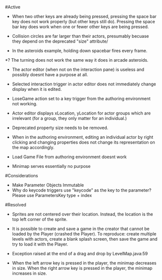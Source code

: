 #Active
* When two other keys are already being pressed, pressing the space bar key does not work properly (but other keys still do).  Pressing the space bar key does work when one or fewer other keys are being pressed.

* Collision circles are far larger than their actors, presumably becuase they depend on the deprecated "size" attribute/

* In the asteroids example, holding down spacebar fires every frame.

*? The turning does not work the same way it does in arcade asteroids.

* The actor editor (when not on the interaction pane) is useless and possibly doesnt have a purpose at all.

* Selected interaction trigger in actor editor does not immediately change display when it is edited.

* LoseGame action set to a key trigger from the authoring environment not working.

* Actor editor displays xLocation, yLocation for actor groups which are irrelevant (for a group, they only matter for an individual.)

* Deprecated property size needs to be removed.

* When in the authoring environment, editing an individual actor by right clicking and changing properties does not change its representation on the map accordingly.

* Load Game File from authoring environment doesnt work

* Minimap serves essentially no purpose


#Considerations

* Make Parameter Objects Immutable
* Why do keycode triggers use "keycode" as the key to the parameter? Please use ParametersKey type + index

#Resolved
* Sprites are not centered over their location.  Instead, the location is the top left corner of the sprite.

* It is possible to create and save a game in the creator that cannot be loaded by the Player (crashed the Player). To reproduce: create multiple levels with actors, create a blank splash screen, then save the game and try to load it with the Player.

* Exception raised at the end of a drag and drop by LevelMap.java:59

* When the left arrow key is pressed in the player, the minimap decreases in size.  When the right arrow key is pressed in the player, the minimap increases in size.
